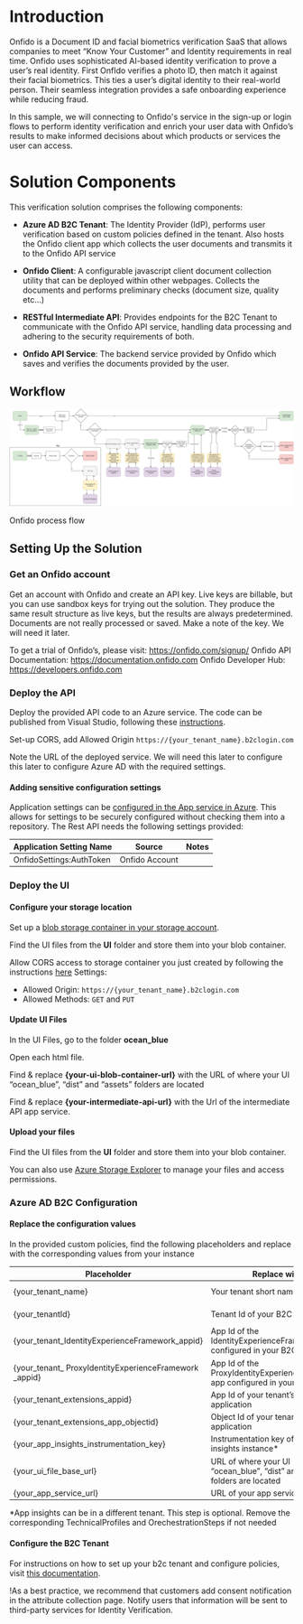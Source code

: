 # Introduction

Onfido is a Document ID and facial biometrics verification SaaS that
allows companies to meet “Know Your Customer” and Identity requirements
in real time. Onfido uses sophisticated AI-based identity verification to 
prove a user’s real identity. First OnfIdo verifies a photo ID, then match 
it against their facial biometrics. This ties a user’s digital identity to 
their real-world person. Their seamless integration provides a safe 
onboarding experience while reducing fraud.

In this sample, we will connecting to Onfido's service in the sign-up or 
login flows to perform identity verification and enrich your user data 
with Onfido’s results to make informed decisions about which products 
or services the user can access.


# Solution Components

This verification solution comprises the following components:

  - **Azure AD B2C Tenant**: The Identity Provider (IdP), performs user
    verification based on custom policies defined in the tenant. Also
    hosts the Onfido client app which collects the user documents and
    transmits it to the Onfido API service

  - **Onfido Client**: A configurable javascript client document
    collection utility that can be deployed within other webpages.
    Collects the documents and performs preliminary checks (document
    size, quality etc…)

  - **RESTful Intermediate API**: Provides endpoints for the B2C Tenant
    to communicate with the Onfido API service, handling data processing
    and adhering to the security requirements of both.

  - **Onfido API Service**: The backend service provided by Onfido which
    saves and verifies the documents provided by the user.

## Workflow

![OnFido process flow](media/onFidoFlow.png)

Onfido process flow

## Setting Up the Solution

### Get an Onfido account
Get an account with Onfido and create an API key. Live keys are
billable, but you can use sandbox keys for trying out the solution. They
produce the same result structure as live keys, but the results are
always predetermined. Documents are not really processed or saved. Make
a note of the key. We will need it later.

To get a trial of Onfido’s, please visit: https://onfido.com/signup/
Onfido API Documentation: https://documentation.onfido.com
Onfido Developer Hub: https://developers.onfido.com




### Deploy the API

Deploy the provided API code to an Azure service. The code can be
published from Visual Studio, following
these [instructions](https://docs.microsoft.com/visualstudio/deployment/quickstart-deploy-to-azure?view=vs-2019).

Set-up CORS, add Allowed Origin `https://{your_tenant_name}.b2clogin.com`

Note the URL of the deployed service. We will need this later to
configure this later to configure Azure AD with the required settings.

#### Adding sensitive configuration settings

Application settings can be [configured in the App service in
Azure](https://docs.microsoft.com/en-us/azure/app-service/configure-common#configure-app-settings).
This allows for settings to be securely configured without checking them
into a repository. The Rest API needs the following settings provided:

| **Application Setting Name** | **Source**     | **Notes** |
| ---------------------------- | -------------- | --------- |
| OnfidoSettings:AuthToken     | Onfido Account |           |

### Deploy the UI

#### Configure your storage location

Set up a [blob storage container in your storage
account](https://docs.microsoft.com/en-us/azure/storage/blobs/storage-quickstart-blobs-portal#create-a-container).

Find the UI files from the **UI** folder and store them into your blob
container.

Allow CORS access to storage container you just created by following the instructions [here](https://docs.microsoft.com/en-us/azure/active-directory-b2c/custom-policy-ui-customization#3-configure-cors)
Settings:
- Allowed Origin: `https://{your_tenant_name}.b2clogin.com`
- Allowed Methods: `GET` and `PUT`

#### Update UI Files

In the UI Files, go to the folder **ocean\_blue**

Open each html file.

Find & replace **{your-ui-blob-container-url}** with the URL of where
your UI “ocean\_blue”, “dist” and “assets” folders are located

Find & replace **{your-intermediate-api-url}** with the Url of the
intermediate API app service.

#### Upload your files

Find the UI files from the **UI** folder and store them into your blob
container.

You can also use [Azure Storage Explorer](https://azure.microsoft.com/en-us/features/storage-explorer/) to manage your files and access permissions.

### Azure AD B2C Configuration

#### Replace the configuration values

In the provided custom policies, find the following placeholders and
replace with the corresponding values from your instance



Placeholder| Replace with | Example
-----------|--------------|--------------
{your_tenant_name}|Your tenant short name|“yourtenant” from yourtenant.onmicrosoft.com
{your_tenantId}|Tenant Id of your B2C tenant|01234567-89ab-cdef-0123-456789abcdef
{your_tenant_IdentityExperienceFramework_appid}|App Id of the IdentityExperienceFramework app configured in your B2C tenant|01234567-89ab-cdef-0123-456789abcdef
{your_tenant_ ProxyIdentityExperienceFramework _appid}|App Id of the ProxyIdentityExperienceFramework app configured in your B2C tenant|01234567-89ab-cdef-0123-456789abcdef
{your_tenant_extensions_appid}|App Id of your tenant’s storage application|01234567-89ab-cdef-0123-456789abcdef
{your_tenant_extensions_app_objectid}|Object Id of your tenant’s storage application|01234567-89ab-cdef-0123-456789abcdef
{your_app_insights_instrumentation_key}|Instrumentation key of your app insights instance*|01234567-89ab-cdef-0123-456789abcdef
{your_ui_file_base_url}|URL of where your UI “ocean_blue”, “dist” and “assets” folders are located|https://yourstorage.blob.core.windows.net/UI/
{your_app_service_url}|URL of your app service|https://yourapp.azurewebsites.net

\*App insights can be in a different tenant. This step is optional.
Remove the corresponding TechnicalProfiles and OrechestrationSteps if
not needed

#### Configure the B2C Tenant

For instructions on how to set up your b2c tenant and configure policies, visit [this
documentation](https://docs.microsoft.com/en-us/azure/active-directory-b2c/custom-policy-get-started?tabs=applications#custom-policy-starter-pack).

!As a best practice, we recommend that customers add consent notification in the attribute collection page. 
Notify users that information will be sent to third-party services for Identity Verification.